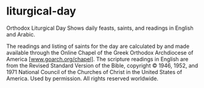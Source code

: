 # liturgical-day

Orthodox Liturgical Day
Shows daily feasts, saints, and readings in English and Arabic.

The readings and listing of saints for the day are calculated by and made available through the Online Chapel of the Greek Orthodox Archdiocese of America [www.goarch.org/chapel]. The scripture readings in English are from the Revised Standard Version of the Bible, copyright © 1946, 1952, and 1971 National Council of the Churches of Christ in the United States of America. Used by permission. All rights reserved worldwide.
